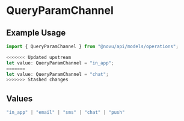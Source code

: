 # QueryParamChannel

## Example Usage

```typescript
import { QueryParamChannel } from "@novu/api/models/operations";

<<<<<<< Updated upstream
let value: QueryParamChannel = "in_app";
=======
let value: QueryParamChannel = "chat";
>>>>>>> Stashed changes
```

## Values

```typescript
"in_app" | "email" | "sms" | "chat" | "push"
```